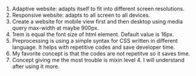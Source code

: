 1. Adaptive website: adapts itself to fit into different screen resolutions.
1. Responsive website: adapts to all screen to all devices.
2. Create a website for mobile view first and then desktop using media query max-width at maybe 900px.
3. 1rem is equal the font size of html element. Default value is 16px.
4. Preprocessing is using a simple syntax for CSS written in different language. It helps with repetitive codes and save developer time.
5. My favorite concept is that the codes are not repetitve so it saves time.
5. Concept giving me the most trouble is mixin level 4. I will understand after using it more. 